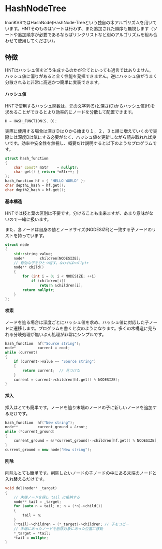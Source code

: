 # HashNodeTree

InariKVSではHashNode(HashNode-Treeという独自の木アルゴリズムを用いています。HNTそのものはソートは行わず、また追加された順序も無視します（ソートや追加順序が必要であるならばリンクリストなど別のアルゴリズムを組み合わせて使用してください）。

## 特徴

HNTはハッシュ値をどう生成するのかが全てといっても過言ではありません。ハッシュ値に偏りがあると全く性能を発揮できません。逆にハッシュ値がうまく分散されると非常に高速かつ簡単に実装できます。

#### ハッシュ値

HNTで使用するハッシュ関数は、元の文字列(S)と深さ(D)からハッシュ値(H)を求めることができるとより効率的にノードを分散して配置できます。

```c++
H = HASH_FUNCTION(S, D);
```

実際に使用する場合は深さＤは０から始まり１，２，３と順に増えていくので実際には深度Dは気にする必要がなく、ハッシュ値を更新しながら読み取れれば良いです。効率や安全性を無視し、概要だけ説明すると以下のようなプログラムです。

```c++
struct hash_function
{
    char const* mStr    = nullptr;
    char get() { return *mStr++; }
};
hash_function hf = { "HELLO WORLD" };
char depth1_hash = hf.get();
char depth2_hash = hf.get();
```

#### 基本構造

HNTでは枝と葉の区別は不要です。分けることも出来ますが、あまり意味がないので一緒に扱います。

また、各ノードは自身の値とノードサイズ(NODESIZE)と一致する子ノードのリストを持っています。

```c++
struct node
{
    std::string value;
    node*       children[NODESIZE];
	// 有効な子をひとつ返す。なければnullptr
    node** child()
    {
        for (int i = 0; i < NODESIZE; ++i)
            if (children[i])
                return &children[i];
        return nullptr;
    }
};
```





#### 検索

ノードを辿る場合は深度ごとにハッシュ値を求め、ハッシュ値に対応した子ノードに遷移します。プログラムを書くと次のようになります。多くの木構造に見られる分岐処理が無いぶん処理が非常にシンプルです。

```c++
hash_function  hf("Source string");
node*          current = root;
while (current)
{
    if (current->value == "Source string")
    {
        return current;  // 見つけた
    }
    current = current->children[hf.get() % NODESIZE];
}
```

#### 挿入

挿入はとても簡単です。ノードを辿り末端のノードの子に新しいノードを追加するだけです。

```c++
hash_function  hf("New string");
node**         current_ground = &root;
while (*current_ground)
{
    current_ground = &(*current_ground)->children[hf.get() % NODESIZE];
}
current_ground = new node("New string");
```

#### 削除

削除もとても簡単です。削除したいノードの子ノードの中にある末端のノードと入れ替えるだけです。

```c++
void del(node** _target)
{
    // 末端ノードを探し tail に格納する
    node** tail = _target;
    for (auto n = tail; n; n = (*n)->child())
    {
        tail = n;
    }
    (*tail)->children = (*_target)->children; // 子をコピー
    // 末端にあったノードを削除対象にあった位置に移動
    *_target = *tail;
    *tail = nullptr;
}

```

